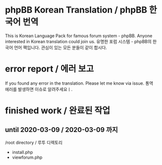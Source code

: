# phpBB Korean Translation / phpBB 한국어 번역
This is Korean Language Pack for famous forum system - phpBB.
Anyone interested in Korean translation could join us.
유명한 포럼 시스템 - phpBB의 한국어 언어 팩입니다.
관심이 있는 모든 분들이 같이 합시다.

# error report / 에러 보고
If you found any error in the translation. Please let me know via issue.
통역 에러를 발생하면 이슈로 알려주세요ㅣ.

# finished work / 완료된 작업
## until 2020-03-09 / 2020-03-09 까지

/root directory / 루투 디렉토리
- install.php
- viewforum.php
